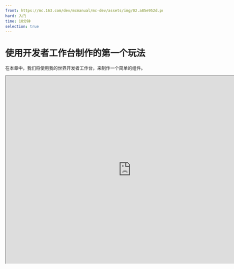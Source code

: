 ```yaml
---
front: https://mc.163.com/dev/mcmanual/mc-dev/assets/img/02.a85e952d.png
hard: 入门
time: 10分钟
selection: true
---
```

# 使用开发者工作台制作的第一个玩法

在本章中，我们将使用我的世界开发者工作台，来制作一个简单的组件。

<iframe src="https://cc.163.com/act/m/daily/iframeplayer/?id=62ce4273c6dfd1bb76ee9650" width="800" height="600" allow="fullscreen"/>



## 安装

开发者工作台是我的世界中国版为大家制作的一个用来制作模组的工具，集成了大量的功能，供开发者们更方便地制作各种模组。

下载地址：[https://mc.163.com/dev/](https://mc.163.com/dev/)

![](./images/01.png)

下载完成后进行安装，注册开发者账号并登录。

## 新建项目

安装完成后，我们点击左侧的“创作”按钮，并点击新建基岩版组件。

![](./images/02.png)

在弹出的窗口中，选择空白附加包并新建

![](./images/03.png)

随后弹出的窗口中，我们只需要填写作品名称，用来区分不同的项目，然后点击“启动编辑”即可。

![](./images/04.png)

待加载完成后，我们可以看到开发者工作台内置了6个编辑器：

- 关卡编辑器
- 预设编辑器
- 地图编辑器
- 界面编辑器
- 特效编辑器
- 逻辑编辑器

他们在模组的制作中发挥着不同的作用。在本章中，我们将会介绍如何使用关卡编辑器配置一些简单的自定义游戏内容。

## 制作一个配方

接下来我们使用开发者工作台新建一个配方。

这里我们制作一个腐肉烧制成皮革的熔炉配方。

> 在我的世界的玩法开发中，配方是一个json文件。对于新手来说，手写json文件是一个很繁琐的事情，所以编辑器的存在就让新建一个配方变得十分容易。我们只需要按照编辑器的文件创建向导，一步一步进行配置，即可创建出对应的json文件。

首先找到“资源管理”窗口，点击其中的“新建按钮”，如下图所示。

![](./images/05.png)

接下来选择到“配置”，然后选择“配方”，点击“下一步”。

![](./images/06.png)

然后修改文件命名，每个配方的名字不能重复。这里我们将其命名为```rotten_flesh_to_leather```，以便在以后配方很多的时候，能迅速地找到我们想要的配方。

![](./images/07.png)

细心的同学可能观察到了，在文件名上方有一个数据模板。这里我们选择的是空，即不用任何模板配方。同学们可以自行摸索每个配方模板的用途。

并且需要注意的是，我们创建的配方路径是在behavior_pack的netease_recipes文件夹下的，以后需要修改配方文件时要能找到这个路径。

创建完成后，就可以在右侧“属性”窗口，看到我们刚刚创建的配方。

现在我们将其修改为熔炉中，腐肉烧制成皮革的配方。

需要修改的地方有：

- 配方类型
- 适用方块
- 输入
- 输出

接下来可以跟着图片一起操作。

首先，因为是熔炉烧制的配方，而不是工作台的合成配方，所以我们需要将配方类型改为“熔炉配方”

![](./images/08.png)

修改完成后可以看到，原来的“配方构造”变为了“输入”和“输出”。正如游戏内的熔炉一样，需要提供一个烧制前的物品，和烧制后的物品。

接下来我们在适用方块的[0]处，将“空”改为熔炉。顾名思义，适用方块就是该配方能在哪些方块中使用。

![](./images/09.png)

随后我们修改输入和输出，将输入改为腐肉，输出改为皮革，数量均为1。

![](./images/10.png)

点击物品右边的选择按钮，在出现的”资源选择“窗口中，搜索腐肉，并选中即可。

![](./images/11.png)

输出的皮革选择同理。

修改完成后的配方属性如图：

![](./images/12.png)

点击窗口右上角的保存即配置完成。

接下来我们可以点击“运行”按钮进入游戏，验证一下配方是否生效。

可以看到腐肉成功烧成了皮革，配方配置成功！

![](./images/13.png)